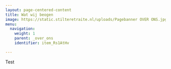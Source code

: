```yaml
---
layout: page-centered-content
title: Wat wij beogen
image: https://static.stilteretraite.nl/uploads/Pagebanner OVER ONS.jpg
menu:
  navigation:
    weight: 1
    parent: _over_ons
    identifier: item_Rs1AtHv

---
```

Test